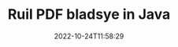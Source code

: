 ---
############################# Static ############################
layout: "auto-gen-merger"
date: 2022-10-24T11:58:29
draft: false
otherformats: ppsx ppt pptx rtf tex vdx vsdm vsdx vssm vssx vstm vstx vsx vtx xlam xls

############################# Head ############################
head_title: "Ruil en ruil PDF bladsye in Java"
head_description: "Ruil en ruil posisies van twee bladsye binne 'n PDF-lêer in Java met behulp van die dokumentsamesmeltings-API."

############################# Header ############################
title: "Ruil PDF bladsye in Java"
description: "Ruil PDF Bladsye met 'n paar reëls van Java-kode."
bg_image: "https://cms.admin.containerize.com/templates/aspose/App_Themes/V3/images/bg/header1.png"
bg_overlay: false
button:
    enable: true
    icon: "fas fa-arrow-down"
    label: "Laai gratis proeflopie af"
    link: "https://downloads.groupdocs.com/merger/java"

############################# SubMenu ############################
submenu:
    enable: true

    left:
        img_alt: "GroupDocs.Merger for Java"
        image: "https://cms.admin.containerize.com/templates/groupdocs/images/product-logos/90x90-noborder/groupdocs-merger-java.png"
        product: "GroupDocs.Merger"
        platform: "Java"

    middle:
        button:

            # button loop
            - link: "https://apireference.groupdocs.com/merger/java"
              text: "API-verwysing"

            # button loop
            - link: "https://github.com/groupdocs-merger"
              text: "Kode voorbeelde"

            # button loop
            - link: "https://products.groupdocs.app/merger/family"
              text: "Regstreekse demonstrasies"

            # button loop
            - link: "https://purchase.groupdocs.com/pricing/merger/java"
              text: "Pryse"

    right:
        link_download: "https://downloads.groupdocs.com/merger"
        link_learn: "https://docs.groupdocs.com/merger/java"
        link_buy: "https://purchase.groupdocs.com"

############################# About ############################
about:
    enable: true
    title: "Oor GroupDocs.Merger for Java API"
    content: |
        [GroupDocs.Merger for Java](/af/merger/java/) bied 'n eenvoudige oplossing om veilig saam te smelt en te verdeel tussen 'n wye reeks dokumentformate, insluitend PDF, Microsoft Office (Word, Excel, PowerPoint , OneNote), OpenDocument, HTML, beelde en vele ander binne Java toepassings. Deur net 'n paar reëls van die kode by te voeg, voer verskeie dokumentbewerkings uit soos skuif, verwyder, draai, ruil, onttrek of verander die oriëntasie van bladsye binne die dokumente. Die dokumentsamesmeltings-API ondersteun ook die voorskou van dokumentbladsye as 'n prent om die dokumentstruktuur, formatering en inhoud op die bladsy te ontleed.
        
        GroupDocs.Merger API is 'n regte keuse vir korporatiewe oplossings wat lêerbladsy-ruilfunksies benodig. Hierdie API's word goed ondersteun op alle groot bedryfstelsels en platforms insluitend J2SE 7.0 (1.7), J2SE 8.0 (1.8), Java 10.

############################# Steps ############################
steps:
    enable: true
    title_left: "Ruil PDF lêerbladsye om in Java"
    content_left: |
        [GroupDocs.Merger for Java](/af/merger/java/) maak dit maklik vir Java-ontwikkelaars om bladsye binne 'n PDF-lêer te ruil deur 'n paar maklike stappe te implementeer .
        
        * Inisialiseer **SwapOptions** om bladsynommers te spesifiseer om uit te ruil.
        * Skep nuwe instansie van **Merger** en gee brondokumentpad as 'n konstruktorparameter deur.
        * Bel **swapPages** en slaag **SwapOptions** objek.
        * Roep **Save** en spesifiseer die lêerpad om die resulterende dokument te stoor.

    title_right: "Stelselvereistes"
    content_right: |
        GroupDocs.Merger for Java API's word op alle groot platforms en bedryfstelsels ondersteun. Voordat u die kode hieronder uitvoer, maak asseblief seker dat u die volgende voorvereistes op u stelsel geïnstalleer het.

        * Bedryfstelsels: Microsoft Windows, Linux, MacOS
        * Ontwikkelingsomgewings: NetBeans, IntelliJ IDEA, Eclipse
        * Raamwerke: J2SE 7.0 (1.7), J2SE 8.0 (1.8), Java 10
        * Laai die nuutste weergawe van GroupDocs.Merger for Java af vanaf [Maven](https://repository.groupdocs.com/webapp/#/artifacts/browse/tree/General/repo/com/groupdocs/groupdocs-merger)
         
    code: |
     {{% merger/additional-styles %}}
     {{< merger/code-merger title="Hoe om PDF lêerbladsye om te ruil met behulp van Java voorbeeldkode">}}

        ```java    
        // Ruil PDF lêerbladsye om deur GroupDocs.Merger API te gebruik
        int pageNumber1 = 6;
        int pageNumber2 = 1;

        // Inisialiseer SwapOptions-klas om bladsynommers te spesifiseer om te ruil
        SwapOptions swapOptions = new SwapOptions(pageNumber2, pageNumber1);

        // Instansieer samesmelting met invoer PDF dokument
        Merger merger = new Merger("input.pdf");

        // Bel SwapPages metode en gee SwapOptions voorwerp daaraan
        merger.swapPages(swapOptions);
    
        // Roep Stoor-metode en slaag die gewenste lêerpad om die uitvoerdokument te stoor
        merger.save("output.pdf");
        ```
     {{< /merger/code-merger >}}

############################# Demos ############################
demos:
    enable: true
    title: "Regstreekse demonstrasies - Ruil PDF lêerbladsye aanlyn"
    content: |
       Ruil nou PDF lêerbladsye om deur [GroupDocs.Merger Live Demos](https://products.groupdocs.app/splitter/swap-pages/pdf) webwerf te besoek.
       Die lewendige demo het die volgende voordele.
        
############################# About Formats ############################
about_formats:
    enable: true

############################# More Formats ############################
more_formats:
    enable: true
    title: "Ruil bladsye van ander lêerformate uit"
    content: |
        Java dokumente samesmelting en verdeel API vir lêerformate en beelde. Ruil sommige van die gewilde lêerformate om soos hieronder genoem.

############################# Back to top ###############################
back_to_top:
    enable: true
---